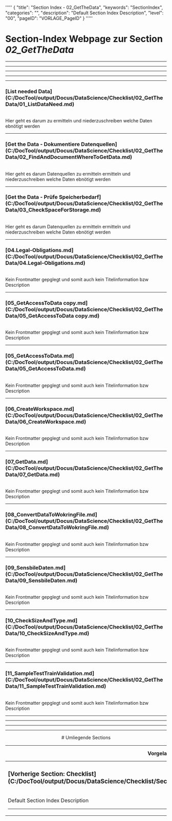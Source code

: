 '''''
{
"title": "Section Index - 02_GetTheData",
"keywords": "SectionIndex",
"categories": "",
"description": "Default Section Index Description",
"level": "00",
"pageID": "VORLAGE_PageID"
}
'''''


<h1>Section-Index Webpage zur Section <i>02_GetTheData</i></h1>

<hr><hr><hr><hr><hr>


<h3>[List needed Data](C:/DocTool/output/Docus/DataScience/Checklist/02_GetTheData/01_ListDataNeed.md)</h3><br>Hier geht es darum zu ermitteln und niederzuschreiben welche Daten ebnötigt werden<hr>


<h3>[Get the Data - Dokumentiere Datenquellen](C:/DocTool/output/Docus/DataScience/Checklist/02_GetTheData/02_FindAndDocumentWhereToGetData.md)</h3><br>Hier geht es darum Datenquellen zu ermitteln  ermitteln und niederzuschreiben welche Daten ebnötigt werden<hr>


<h3>[Get the Data - Prüfe Speicherbedarf](C:/DocTool/output/Docus/DataScience/Checklist/02_GetTheData/03_CheckSpaceForStorage.md)</h3><br>Hier geht es darum Datenquellen zu ermitteln  ermitteln und niederzuschreiben welche Daten ebnötigt werden<hr>


<h3>[04.Legal-Obligations.md](C:/DocTool/output/Docus/DataScience/Checklist/02_GetTheData/04.Legal-Obligations.md)</h3><br>Kein Frontmatter gepglegt und somit auch kein Titelinformation bzw Description<hr>


<h3>[05_GetAccessToData copy.md](C:/DocTool/output/Docus/DataScience/Checklist/02_GetTheData/05_GetAccessToData copy.md)</h3><br>Kein Frontmatter gepglegt und somit auch kein Titelinformation bzw Description<hr>


<h3>[05_GetAccessToData.md](C:/DocTool/output/Docus/DataScience/Checklist/02_GetTheData/05_GetAccessToData.md)</h3><br>Kein Frontmatter gepglegt und somit auch kein Titelinformation bzw Description<hr>


<h3>[06_CreateWorkspace.md](C:/DocTool/output/Docus/DataScience/Checklist/02_GetTheData/06_CreateWorkspace.md)</h3><br>Kein Frontmatter gepglegt und somit auch kein Titelinformation bzw Description<hr>


<h3>[07_GetData.md](C:/DocTool/output/Docus/DataScience/Checklist/02_GetTheData/07_GetData.md)</h3><br>Kein Frontmatter gepglegt und somit auch kein Titelinformation bzw Description<hr>


<h3>[08_ConvertDataToWokringFile.md](C:/DocTool/output/Docus/DataScience/Checklist/02_GetTheData/08_ConvertDataToWokringFile.md)</h3><br>Kein Frontmatter gepglegt und somit auch kein Titelinformation bzw Description<hr>


<h3>[09_SensbileDaten.md](C:/DocTool/output/Docus/DataScience/Checklist/02_GetTheData/09_SensbileDaten.md)</h3><br>Kein Frontmatter gepglegt und somit auch kein Titelinformation bzw Description<hr>


<h3>[10_CheckSizeAndType.md](C:/DocTool/output/Docus/DataScience/Checklist/02_GetTheData/10_CheckSizeAndType.md)</h3><br>Kein Frontmatter gepglegt und somit auch kein Titelinformation bzw Description<hr>


<h3>[11_SampleTestTrainValidation.md](C:/DocTool/output/Docus/DataScience/Checklist/02_GetTheData/11_SampleTestTrainValidation.md)</h3><br>Kein Frontmatter gepglegt und somit auch kein Titelinformation bzw Description<hr><center><hr><hr><hr> # Umliegende Sections
 </h2><br><table><thead> <tr> <th><center>Vorgelagerte Section</center></th> <th><center>Nachgelagerte Section</center></th></tr></thead><tbody><tr><td><h3>[Vorherige Section: Checklist](C:/DocTool/output/Docus/DataScience/Checklist/SectionIndex_DocTooloutputDocusDataScienceChecklist.html)</h3><br>Default Section Index Description<hr></td><td>Es gibt keine Unterordner // falscher IF-Zweig</td></tr></tbody></table>